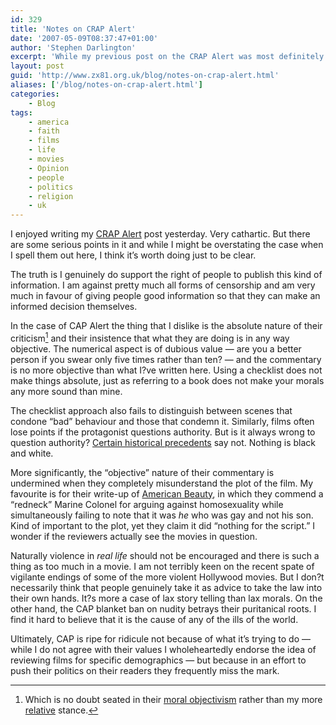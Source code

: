 ```yaml
---
id: 329
title: 'Notes on CRAP Alert'
date: '2007-05-09T08:37:47+01:00'
author: 'Stephen Darlington'
excerpt: 'While my previous post on the CRAP Alert was most definitely a satire, there are some serious points that I unambiguously want to get across.'
layout: post
guid: 'http://www.zx81.org.uk/blog/notes-on-crap-alert.html'
aliases: ['/blog/notes-on-crap-alert.html']
categories:
    - Blog
tags:
    - america
    - faith
    - films
    - life
    - movies
    - Opinion
    - people
    - politics
    - religion
    - uk
---
```


I enjoyed writing my [CRAP Alert](http://www.zx81.org.uk/blog/crap-alert.html) post yesterday. Very cathartic. But there are some serious points in it and while I might be overstating the case when I spell them out here, I think it’s worth doing just to be clear.

The truth is I genuinely do support the right of people to publish this kind of information. I am against pretty much all forms of censorship and am very much in favour of giving people good information so that they can make an informed decision themselves.

In the case of CAP Alert the thing that I dislike is the absolute nature of their criticism[^1] and their insistence that what they are doing is in any way objective. The numerical aspect is of dubious value — are you a better person if you swear only five times rather than ten? — and the commentary is no more objective than what I?ve written here. Using a checklist does not make things absolute, just as referring to a book does not make your morals any more sound than mine.

The checklist approach also fails to distinguish between scenes that condone “bad” behaviour and those that condemn it. Similarly, films often lose points if the protagonist questions authority. But is it always wrong to question authority? [Certain historical precedents](http://en.wikipedia.org/wiki/Nuremberg_Defense "You should question authority") say not. Nothing is black and white.

More significantly, the “objective” nature of their commentary is undermined when they completely misunderstand the plot of the film. My favourite is for their write-up of [American Beauty](http://www.capalert.com/capreports/americanbeauty.htm), in which they commend a “redneck” Marine Colonel for arguing against homosexuality while simultaneously failing to note that it was *he* who was gay and not his son. Kind of important to the plot, yet they claim it did “nothing for the script.” I wonder if the reviewers actually see the movies in question.

Naturally violence in *real life* should not be encouraged and there is such a thing as too much in a movie. I am not terribly keen on the recent spate of vigilante endings of some of the more violent Hollywood movies. But I don?t necessarily think that people genuinely take it as advice to take the law into their own hands. It?s more a case of lax story telling than lax morals. On the other hand, the CAP blanket ban on nudity betrays their puritanical roots. I find it hard to believe that it is the cause of any of the ills of the world.

Ultimately, CAP is ripe for ridicule not because of what it’s trying to do — while I do not agree with their values I wholeheartedly endorse the idea of reviewing films for specific demographics — but because in an effort to push their politics on their readers they frequently miss the mark.
[^1]: Which is no doubt seated in their [moral objectivism](http://en.wikipedia.org/wiki/Moral_objectivism) rather than my more [relative](http://en.wikipedia.org/wiki/Moral_relativism) stance.
